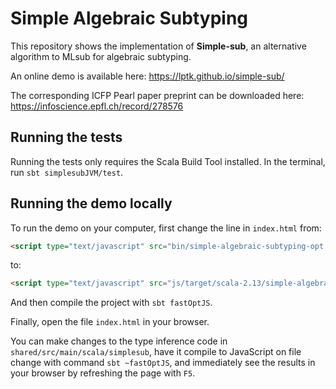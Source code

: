 # Simple Algebraic Subtyping

This repository shows the implementation of **Simple-sub**,
an alternative algorithm to MLsub for algebraic subtyping.

An online demo is available here: https://lptk.github.io/simple-sub/

The corresponding ICFP Pearl paper preprint can be downloaded here: https://infoscience.epfl.ch/record/278576


## Running the tests

Running the tests only requires the Scala Build Tool installed.
In the terminal, run `sbt simplesubJVM/test`.


## Running the demo locally

To run the demo on your computer, first change the line in `index.html` from:
```html
<script type="text/javascript" src="bin/simple-algebraic-subtyping-opt.js"></script>
```
to:
```html
<script type="text/javascript" src="js/target/scala-2.13/simple-algebraic-subtyping-fastopt.js"></script>
```

And then compile the project with `sbt fastOptJS`.

Finally, open the file `index.html` in your browser.

You can make changes to the type inference code
in `shared/src/main/scala/simplesub`,
have it compile to JavaScript on file change with command
`sbt ~fastOptJS`,
and immediately see the results in your browser by refreshing the page with `F5`.
